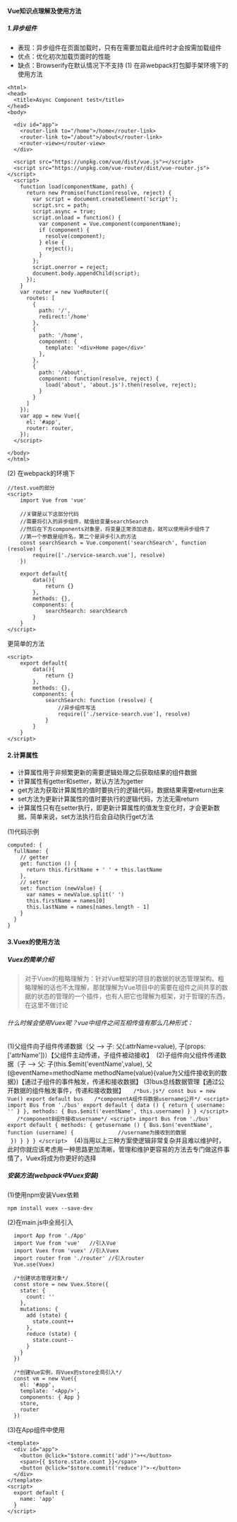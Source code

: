 #### Vue知识点理解及使用方法
##### 1.异步组件
- 表现：异步组件在页面加载时，只有在需要加载此组件时才会按需加载组件
- 优点：优化初次加载页面时的性能
- 缺点：Browserify在默认情况下不支持
(1) 在非webpack打包脚手架环境下的使用方法
``` 
<html>
<head>
  <title>Async Component test</title>
</head>
<body>

  <div id="app">
    <router-link to="/home">/home</router-link>
    <router-link to="/about">/about</router-link>
    <router-view></router-view>
  </div>

  <script src="https://unpkg.com/vue/dist/vue.js"></script>
  <script src="https://unpkg.com/vue-router/dist/vue-router.js"></script>
  <script>
    function load(componentName, path) {
      return new Promise(function(resolve, reject) {
        var script = document.createElement('script');
        script.src = path;
        script.async = true;
        script.onload = function() {
          var component = Vue.component(componentName);
          if (component) {
            resolve(component);
          } else {
            reject();
          }
        };
        script.onerror = reject;
        document.body.appendChild(script);
      });
    }
    var router = new VueRouter({
      routes: [
        {
          path: '/',
          redirect:'/home'
        },
        {
          path: '/home',
          component: {
            template: '<div>Home page</div>'
          },
        },
        {
          path: '/about',
          component: function(resolve, reject) {
            load('about', 'about.js').then(resolve, reject);
          }
        }
      ]
    });
    var app = new Vue({
      el: '#app',
      router: router,
    });
  </script>

</body>
</html>
```
(2) 在webpack的环境下
```
//test.vue的部分
<script>
    import Vue from 'vue'

    //关键是以下这部分代码
    //需要将引入的异步组件，赋值给变量searchSearch
    //然后在下方components对象里，将变量正常添加进去，就可以使用异步组件了
    //第一个参数是组件名，第二个是异步引入的方法
    const searchSearch = Vue.component('searchSearch', function (resolve) {
        require(['./service-search.vue'], resolve)
    })

    export default{
        data(){
            return {}
        },
        methods: {},
        components: {
            searchSearch: searchSearch
        }
    }
</script>
```
更简单的方法
```
<script>
    export default{
        data(){
            return {}
        },
        methods: {},
        components: {
            searchSearch: function (resolve) {
                //异步组件写法
                require(['./service-search.vue'], resolve)
            }
        }
    }
</script>
```
#### 2.计算属性
- 计算属性用于非频繁更新的需要逻辑处理之后获取结果的组件数据
- 计算属性有getter和setter，默认方法为getter
- get方法为获取计算属性的值时要执行的逻辑代码，数据结果需要return出来
- set方法为更新计算属性的值时要执行的逻辑代码，方法无需return
- 计算属性只有在setter执行，即更新计算属性的值发生变化时，才会更新数据，简单来说，set方法执行后会自动执行get方法

(1)代码示例
```
computed: {
  fullName: {
    // getter
    get: function () {
      return this.firstName + ' ' + this.lastName
    },
    // setter
    set: function (newValue) {
      var names = newValue.split(' ')
      this.firstName = names[0]
      this.lastName = names[names.length - 1]
    }
  }
}
```
#### 3.Vuex的使用方法
##### Vuex的简单介绍
> 对于Vuex的粗略理解为：针对Vue框架的项目的数据的状态管理架构。粗略理解的话也不太理解，那就理解为Vue项目中的需要在组件之间共享的数据的状态的管理的一个插件，也有人把它也理解为框架，对于哲理的东西，在这里不做讨论

###### 什么时候会使用Vuex呢？vue中组件之间互相传值有那么几种形式：
  (1)父组件向子组件传递数据（父 ——> 子: 父(:attrName=value), 子(props:['attrName'])）【父组件主动传递，子组件被动接收】
  (2)子组件向父组件传递数据（子 ——> 父: 子(this.$emit('eventName',value), 父(@eventName=methodName methodName(value){value为父组件接收到的数据})【通过子组件的事件触发，传递和接收数据】
  (3)bus总线数据管理【通过公开数据的组件触发事件，传递和接收数据】
     ```
     /*bus.js*/
     const bus = new Vue()
     export default bus
    ```
    ```
    /*componentA组件将数据username公开*/
    <script>
      import Bus from './bus'
      export default {
        data () {
          return {
            username: ''
          }
        },
        methods: {
          Bus.$emit('eventName', this.username)
        }
      }
    </script>
    ```
    ```
    /*componentB组件接收username*/
    <script>
      import Bus from './bus'
      export default {
        methods: {
          getusername () {
            Bus.$on('eventName', function (username) {
              //username为接收到的数据
            })
          }
        }
      }
    </script>
    ```
    (4)当用以上三种方案使逻辑非常复杂并且难以维护时，此时你就应该考虑用一种思路更加清晰，管理和维护更容易的方法去专门做这件事情了，Vuex将成为你更好的选择
##### 安装方法(webpack中Vuex安装)
(1)使用npm安装Vuex依赖
```
npm install vuex --save-dev
```
(2)在main.js中全局引入
```
  import App from './App'
  import Vue from 'vue'   //引入Vue
  import Vuex from 'vuex' //引入Vuex
  import router from './router' //引入router
  Vue.use(Vuex)
  
  /*创建状态管理对象*/
  const store = new Vuex.Store({
    state: {
      count: ''
    },
    mutations: {
      add (state) {
        state.count++
      },
      reduce (state) {
        state.count--
      }
    }
  })
  
  /*创建Vue实例，将Vuex的store全局引入*/
  const vm = new Vue({
    el: '#app',
    template: '<App/>',
    components: { App }
    store,
    router
  })
```
(3)在App组件中使用
```
<template>
  <div id="app">
    <button @click="$store.commit('add')">+</button>
    <span>{{ $store.state.count }}</span>
    <button @click="$store.commit('reduce')">-</button>
  </div>
</template>
<script>
  export default {
    name: 'app'
  }
</script>
```

